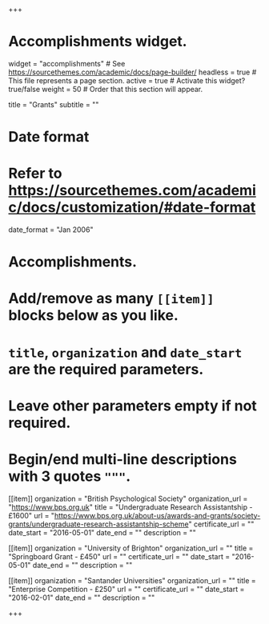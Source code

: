 +++
# Accomplishments widget.
widget = "accomplishments"  # See https://sourcethemes.com/academic/docs/page-builder/
headless = true  # This file represents a page section.
active = true  # Activate this widget? true/false
weight = 50  # Order that this section will appear.

title = "Grants"
subtitle = ""

# Date format
#   Refer to https://sourcethemes.com/academic/docs/customization/#date-format
date_format = "Jan 2006"

# Accomplishments.
#   Add/remove as many `[[item]]` blocks below as you like.
#   `title`, `organization` and `date_start` are the required parameters.
#   Leave other parameters empty if not required.
#   Begin/end multi-line descriptions with 3 quotes `"""`.

[[item]]
  organization = "British Psychological Society"
  organization_url = "https://www.bps.org.uk"
  title = "Undergraduate Research Assistantship - £1600"
  url = "https://www.bps.org.uk/about-us/awards-and-grants/society-grants/undergraduate-research-assistantship-scheme"
  certificate_url = ""
  date_start = "2016-05-01"
  date_end = ""
  description = ""

[[item]]
  organization = "University of Brighton"
  organization_url = ""
  title = "Springboard Grant - £450"
  url = ""
  certificate_url = ""
  date_start = "2016-05-01"
  date_end = ""
  description = ""
  
[[item]]
  organization = "Santander Universities"
  organization_url = ""
  title = "Enterprise Competition - £250"
  url = ""
  certificate_url = ""
  date_start = "2016-02-01"
  date_end = ""
  description = ""

+++
